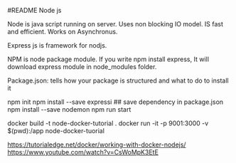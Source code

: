 #README Node js

Node is java script running on server. Uses non blocking IO model. IS fast and efficient. Works on Asynchronus.

Express js is framework for nodjs.

NPM is node package module. If you write npm install express, It will download express module in node_modules folder.

Package.json: tells how your package is structured and what to do to install it

npm init
npm install --save expressi  ## save dependency in package.json
npm install --save nodemon
npm run start


docker build -t node-docker-tutorial .
docker run -it -p 9001:3000 -v $(pwd):/app node-docker-tuorial

https://tutorialedge.net/docker/working-with-docker-nodejs/
https://www.youtube.com/watch?v=CsWoMpK3EtE

